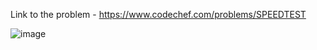 Link to the problem - https://www.codechef.com/problems/SPEEDTEST


![image](https://user-images.githubusercontent.com/57552973/229349330-116d00ba-7968-4b66-a838-f2382bf6522e.png)
